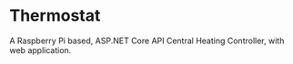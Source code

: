 # Thermostat
A Raspberry Pi based, ASP.NET Core API Central Heating Controller, with web application.
